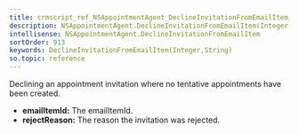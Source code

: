 ```yaml
---
title: crmscript_ref_NSAppointmentAgent_DeclineInvitationFromEmailItem_Integer_p_0_String_p_1
description: NSAppointmentAgent.DeclineInvitationFromEmailItem(Integer p_0, String p_1)
intellisense: NSAppointmentAgent.DeclineInvitationFromEmailItem
sortOrder: 913
keywords: DeclineInvitationFromEmailItem(Integer,String)
so.topic: reference
---
```



Declining an appointment invitation where no tentative appointments have been created.



* **emailItemId:** The emailItemId.
* **rejectReason:** The reason the invitation was rejected.


